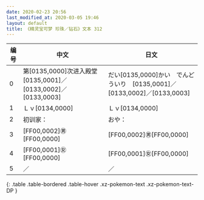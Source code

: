 ```yaml
---
date: 2020-02-23 20:56
last_modified_at: 2020-03-05 19:46
layout: default
title: 《精灵宝可梦 珍珠／钻石》文本 312
---
```

| 编号 | 中文 | 日文 |
| ---- | ---- | ---- |
| 0 | 第[0135,0000]次进入殿堂　[0135,0001]／[0133,0002]／[0133,0003] | だい[0135,0000]かい　でんどういり　[0135,0001]／[0133,0002]／[0133,0003] |
| 1 | Ｌｖ[0134,0000] | Ｌｖ[0134,0000] |
| 2 | 初训家： | おや： |
| 3 | [FF00,0002]㊚[FF00,0000] | [FF00,0002]㊚[FF00,0000] |
| 4 | [FF00,0001]㊛[FF00,0000] | [FF00,0001]㊛[FF00,0000] |
| 5 | ／ | ／ |
{: .table .table-bordered .table-hover .xz-pokemon-text .xz-pokemon-text-DP }